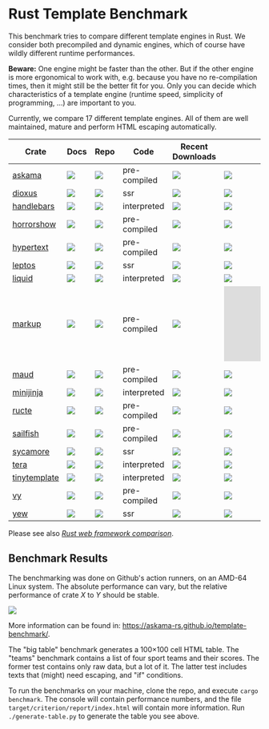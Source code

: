 # Rust Template Benchmark

This benchmark tries to compare different template engines in Rust.
We consider both precompiled and dynamic engines, which of course have wildly different runtime
performances.

**Beware:** One engine might be faster than the other.
But if the other engine is more ergonomical to work with,
e.g. because you have no re-compilation times, then it might still be the better fit for you.
Only you can decide which characteristics of a template engine
(runtime speed, simplicity of programming, …) are important to you.

Currently, we compare 17 different template engines.
All of them are well maintained, mature and perform HTML escaping automatically.

| Crate          | Docs                                            | Repo                               | Code         | Recent<br>Downloads                  | Github<br>Stars                              | Contrib-<br>utors                            | Recent<br>Commits                          |
| -------------- | ----------------------------------------------- | ---------------------------------- | -------------| ------------------------------------ | -------------------------------------------- | -------------------------------------------- | ------------------------------------------ |
| [askama]       | [![][docs-img-askama]][docs-askama]             | [![][img-repo]][repo-askama]       | pre-compiled | [![][dl-askama]][askama]             | [![][stars-askama]][repo-askama]             | [![][contr-askama]][repo-askama]             | [![][act-askama]][repo-askama]             |
| [dioxus]       | [![][docs-img-dioxus]][docs-dioxus]             | [![][img-repo]][repo-dioxus]       | ssr          | [![][dl-dioxus]][dioxus]             | [![][stars-dioxus]][repo-dioxus]             | [![][contr-dioxus]][repo-dioxus]             | [![][act-dioxus]][repo-dioxus]             |
| [handlebars]   | [![][docs-img-handlebars]][docs-handlebars]     | [![][img-repo]][repo-handlebars]   | interpreted  | [![][dl-handlebars]][handlebars]     | [![][stars-handlebars]][repo-handlebars]     | [![][contr-handlebars]][repo-handlebars]     | [![][act-handlebars]][repo-handlebars]     |
| [horrorshow]   | [![][docs-img-horrorshow]][docs-horrorshow]     | [![][img-repo]][repo-horrorshow]   | pre-compiled | [![][dl-horrorshow]][horrorshow]     | [![][stars-horrorshow]][repo-horrorshow]     | [![][contr-horrorshow]][repo-horrorshow]     | [![][act-horrorshow]][repo-horrorshow]     |
| [hypertext]    | [![][docs-img-hypertext]][docs-hypertext]       | [![][img-repo]][repo-hypertext]    | pre-compiled | [![][dl-hypertext]][hypertext]       | [![][stars-hypertext]][repo-hypertext]       | [![][contr-hypertext]][repo-hypertext]       | [![][act-hypertext]][repo-hypertext]       |
| [leptos]       | [![][docs-img-leptos]][docs-leptos]             | [![][img-repo]][repo-leptos]       | ssr          | [![][dl-leptos]][leptos]             | [![][stars-leptos]][repo-leptos]             | [![][contr-leptos]][repo-leptos]             | [![][act-leptos]][repo-leptos]             |
| [liquid]       | [![][docs-img-liquid]][docs-liquid]             | [![][img-repo]][repo-liquid]       | interpreted  | [![][dl-liquid]][liquid]             | [![][stars-liquid]][repo-liquid]             | [![][contr-liquid]][repo-liquid]             | [![][act-liquid]][repo-liquid]             |
| [markup]       | [![][docs-img-markup]][docs-markup]             | [![][img-repo]][repo-markup]       | pre-compiled | [![][dl-markup]][markup]             | [![][stars-markup]][repo-markup]             | [![][contr-markup]][repo-markup]             | [![][act-markup]][repo-markup]             |
| [maud]         | [![][docs-img-maud]][docs-maud]                 | [![][img-repo]][repo-maud]         | pre-compiled | [![][dl-maud]][maud]                 | [![][stars-maud]][repo-maud]                 | [![][contr-maud]][repo-maud]                 | [![][act-maud]][repo-maud]                 |
| [minijinja]    | [![][docs-img-minijinja]][docs-minijinja]       | [![][img-repo]][repo-minijinja]    | interpreted  | [![][dl-minijinja]][minijinja]       | [![][stars-minijinja]][repo-minijinja]       | [![][contr-minijinja]][repo-minijinja]       | [![][act-minijinja]][repo-minijinja]       |
| [ructe]        | [![][docs-img-ructe]][docs-ructe]               | [![][img-repo]][repo-ructe]        | pre-compiled | [![][dl-ructe]][ructe]               | [![][stars-ructe]][repo-ructe]               | [![][contr-ructe]][repo-ructe]               | [![][act-ructe]][repo-ructe]               |
| [sailfish]     | [![][docs-img-sailfish]][docs-sailfish]         | [![][img-repo]][repo-sailfish]     | pre-compiled | [![][dl-sailfish]][sailfish]         | [![][stars-sailfish]][repo-sailfish]         | [![][contr-sailfish]][repo-sailfish]         | [![][act-sailfish]][repo-sailfish]         |
| [sycamore]     | [![][docs-img-sycamore]][docs-sycamore]         | [![][img-repo]][repo-sycamore]     | ssr          | [![][dl-sycamore]][sycamore]         | [![][stars-sycamore]][repo-sycamore]         | [![][contr-sycamore]][repo-sycamore]         | [![][act-sycamore]][repo-sycamore]         |
| [tera]         | [![][docs-img-tera]][docs-tera]                 | [![][img-repo]][repo-tera]         | interpreted  | [![][dl-tera]][tera]                 | [![][stars-tera]][repo-tera]                 | [![][contr-tera]][repo-tera]                 | [![][act-tera]][repo-tera]                 |
| [tinytemplate] | [![][docs-img-tinytemplate]][docs-tinytemplate] | [![][img-repo]][repo-tinytemplate] | interpreted  | [![][dl-tinytemplate]][tinytemplate] | [![][stars-tinytemplate]][repo-tinytemplate] | [![][contr-tinytemplate]][repo-tinytemplate] | [![][act-tinytemplate]][repo-tinytemplate] |
| [vy]           | [![][docs-img-vy]][docs-vy]                     | [![][img-repo]][repo-vy]           | pre-compiled | [![][dl-vy]][vy]                     | [![][stars-vy]][repo-vy]                     | [![][contr-vy]][repo-vy]                     | [![][act-vy]][repo-vy]                     |
| [yew]          | [![][docs-img-yew]][docs-yew]                   | [![][img-repo]][repo-yew]          | ssr          | [![][dl-yew]][yew]                   | [![][stars-yew]][repo-yew]                   | [![][contr-yew]][repo-yew]                   | [![][act-yew]][repo-yew]                   |

Please see also [*Rust web framework comparison*].

## Benchmark Results

The benchmarking was done on Github's action runners, on an AMD-64 Linux system.
The absolute performance can vary, but the relative performance of crate *X* to *Y* should be stable.

[![](https://askama-rs.github.io/template-benchmark/results.svg)](https://askama-rs.github.io/template-benchmark/)

More information can be found in: <https://askama-rs.github.io/template-benchmark/>.

The "big table" benchmark generates a 100×100 cell HTML table.
The "teams" benchmark contains a list of four sport teams and their scores.
The former test contains only raw data, but a lot of it.
The latter test includes texts that (might) need escaping, and "if" conditions.

To run the benchmarks on your machine, clone the repo, and execute `cargo benchmark`.
The console will contain performance numbers,
and the file `target/criterion/report/index.html` will contain more information.
Run `./generate-table.py` to generate the table you see above.

[*Rust web framework comparison*]: <https://github.com/flosse/rust-web-framework-comparison>
[img-repo]: <https://img.shields.io/badge/-repo-f8f8f8?style=flat-square&logo=github&logoColor=black>

[askama]: <https://crates.io/crates/askama/>
[dioxus]: <https://crates.io/crates/dioxus/>
[handlebars]: <https://crates.io/crates/handlebars/>
[horrorshow]: <https://crates.io/crates/horrorshow/>
[hypertext]: <https://crates.io/crates/hypertext/>
[leptos]: <https://crates.io/crates/leptos/>
[liquid]: <https://crates.io/crates/liquid/>
[markup]: <https://crates.io/crates/markup/>
[maud]: <https://crates.io/crates/maud/>
[minijinja]: <https://crates.io/crates/minijinja/>
[ructe]: <https://crates.io/crates/ructe/>
[sailfish]: <https://crates.io/crates/sailfish/>
[sycamore]: <https://crates.io/crates/sycamore/>
[tera]: <https://crates.io/crates/tera/>
[tinytemplate]: <https://crates.io/crates/tinytemplate/>
[vy]: <https://crates.io/crates/vy/>
[yew]: <https://crates.io/crates/yew/>

[docs-askama]: <https://docs.rs/askama/latest/askama>
[docs-dioxus]: <https://docs.rs/dioxus/latest/dioxus>
[docs-handlebars]: <https://docs.rs/handlebars/latest/handlebars>
[docs-horrorshow]: <https://docs.rs/horrorshow/latest/horrorshow>
[docs-hypertext]: <https://docs.rs/hypertext/latest/hypertext>
[docs-leptos]: <https://docs.rs/leptos/latest/leptos>
[docs-liquid]: <https://docs.rs/liquid/latest/liquid>
[docs-markup]: <https://docs.rs/markup/latest/markup>
[docs-maud]: <https://docs.rs/maud/latest/maud>
[docs-minijinja]: <https://docs.rs/minijinja/latest/minijinja>
[docs-ructe]: <https://docs.rs/ructe/latest/ructe>
[docs-sailfish]: <https://docs.rs/sailfish/latest/sailfish>
[docs-sycamore]: <https://docs.rs/sycamore/latest/sycamore>
[docs-tera]: <https://docs.rs/tera/latest/tera>
[docs-tinytemplate]: <https://docs.rs/tinytemplate/latest/tinytemplate>
[docs-vy]: <https://docs.rs/vy/latest/vy>
[docs-yew]: <https://docs.rs/yew/latest/yew>

[docs-img-askama]: <https://img.shields.io/docsrs/askama?label=&style=flat-square>
[docs-img-dioxus]: <https://img.shields.io/docsrs/dioxus?label=&style=flat-square>
[docs-img-handlebars]: <https://img.shields.io/docsrs/handlebars?label=&style=flat-square>
[docs-img-horrorshow]: <https://img.shields.io/docsrs/horrorshow?label=&style=flat-square>
[docs-img-hypertext]: <https://img.shields.io/docsrs/hypertext?label=&style=flat-square>
[docs-img-leptos]: <https://img.shields.io/docsrs/leptos?label=&style=flat-square>
[docs-img-liquid]: <https://img.shields.io/docsrs/liquid?label=&style=flat-square>
[docs-img-markup]: <https://img.shields.io/docsrs/markup?label=&style=flat-square>
[docs-img-maud]: <https://img.shields.io/docsrs/maud?label=&style=flat-square>
[docs-img-minijinja]: <https://img.shields.io/docsrs/minijinja?label=&style=flat-square>
[docs-img-ructe]: <https://img.shields.io/docsrs/ructe?label=&style=flat-square>
[docs-img-sailfish]: <https://img.shields.io/docsrs/sailfish?label=&style=flat-square>
[docs-img-sycamore]: <https://img.shields.io/docsrs/sycamore?label=&style=flat-square>
[docs-img-tera]: <https://img.shields.io/docsrs/tera?label=&style=flat-square>
[docs-img-tinytemplate]: <https://img.shields.io/docsrs/tinytemplate?label=&style=flat-square>
[docs-img-vy]: <https://img.shields.io/docsrs/vy?label=&style=flat-square>
[docs-img-yew]: <https://img.shields.io/docsrs/yew?label=&style=flat-square>

[dl-askama]: <https://img.shields.io/crates/dr/askama?label=&color=f8f8f8&style=flat-square>
[dl-dioxus]: <https://img.shields.io/crates/dr/dioxus?label=&color=f8f8f8&style=flat-square>
[dl-handlebars]: <https://img.shields.io/crates/dr/handlebars?label=&color=f8f8f8&style=flat-square>
[dl-horrorshow]: <https://img.shields.io/crates/dr/horrorshow?label=&color=f8f8f8&style=flat-square>
[dl-hypertext]: <https://img.shields.io/crates/dr/hypertext?label=&color=f8f8f8&style=flat-square>
[dl-leptos]: <https://img.shields.io/crates/dr/leptos?label=&color=f8f8f8&style=flat-square>
[dl-liquid]: <https://img.shields.io/crates/dr/liquid?label=&color=f8f8f8&style=flat-square>
[dl-markup]: <https://img.shields.io/crates/dr/markup?label=&color=f8f8f8&style=flat-square>
[dl-maud]: <https://img.shields.io/crates/dr/maud?label=&color=f8f8f8&style=flat-square>
[dl-minijinja]: <https://img.shields.io/crates/dr/minijinja?label=&color=f8f8f8&style=flat-square>
[dl-ructe]: <https://img.shields.io/crates/dr/ructe?label=&color=f8f8f8&style=flat-square>
[dl-sailfish]: <https://img.shields.io/crates/dr/sailfish?label=&color=f8f8f8&style=flat-square>
[dl-sycamore]: <https://img.shields.io/crates/dr/sycamore?label=&color=f8f8f8&style=flat-square>
[dl-tera]: <https://img.shields.io/crates/dr/tera?label=&color=f8f8f8&style=flat-square>
[dl-tinytemplate]: <https://img.shields.io/crates/dr/tinytemplate?label=&color=f8f8f8&style=flat-square>
[dl-vy]: <https://img.shields.io/crates/dr/vy?label=&color=f8f8f8&style=flat-square>
[dl-yew]: <https://img.shields.io/crates/dr/yew?label=&color=f8f8f8&style=flat-square>

[stars-askama]: <https://img.shields.io/github/stars/askama-rs/askama?label=&color=f8f8f8&style=flat-square>
[stars-dioxus]: <https://img.shields.io/github/stars/DioxusLabs/dioxus?label=&color=f8f8f8&style=flat-square>
[stars-handlebars]: <https://img.shields.io/github/stars/sunng87/handlebars-rust?label=&color=f8f8f8&style=flat-square>
[stars-horrorshow]: <https://img.shields.io/github/stars/Stebalien/horrorshow-rs?label=&color=f8f8f8&style=flat-square>
[stars-leptos]: <https://img.shields.io/github/stars/leptos-rs/leptos?label=&color=f8f8f8&style=flat-square>
[stars-liquid]: <https://img.shields.io/github/stars/cobalt-org/liquid-rust?label=&color=f8f8f8&style=flat-square>
[stars-hypertext]: <https://img.shields.io/github/stars/vidhanio/hypertext?label=&color=f8f8f8&style=flat-square>
[stars-markup]: <https://img.shields.io/github/stars/utkarshkukreti/markup.rs?label=&color=f8f8f8&style=flat-square>
[stars-maud]: <https://img.shields.io/github/stars/lambda-fairy/maud?label=&color=f8f8f8&style=flat-square>
[stars-minijinja]: <https://img.shields.io/github/stars/mitsuhiko/minijinja?label=&color=f8f8f8&style=flat-square>
[stars-ructe]: <https://img.shields.io/github/stars/kaj/ructe?label=&color=f8f8f8&style=flat-square>
[stars-sailfish]: <https://img.shields.io/github/stars/rust-sailfish/sailfish?label=&color=f8f8f8&style=flat-square>
[stars-sycamore]: <https://img.shields.io/github/stars/sycamore-rs/sycamore?label=&color=f8f8f8&style=flat-square>
[stars-tera]: <https://img.shields.io/github/stars/Keats/tera?label=&color=f8f8f8&style=flat-square>
[stars-tinytemplate]: <https://img.shields.io/github/stars/bheisler/TinyTemplate?label=&color=f8f8f8&style=flat-square>
[stars-vy]: <https://img.shields.io/github/stars/JonahLund/vy?label=&color=f8f8f8&style=flat-square>
[stars-yew]: <https://img.shields.io/github/stars/yewstack/yew?label=&color=f8f8f8&style=flat-square>

[contr-askama]: <https://img.shields.io/github/contributors/askama-rs/askama?label=&color=f8f8f8&style=flat-square>
[contr-dioxus]: <https://img.shields.io/github/contributors/DioxusLabs/dioxus?label=&color=f8f8f8&style=flat-square>
[contr-handlebars]: <https://img.shields.io/github/contributors/sunng87/handlebars-rust?label=&color=f8f8f8&style=flat-square>
[contr-horrorshow]: <https://img.shields.io/github/contributors/Stebalien/horrorshow-rs?label=&color=f8f8f8&style=flat-square>
[contr-hypertext]: <https://img.shields.io/github/contributors/vidhanio/hypertext?label=&color=f8f8f8&style=flat-square>
[contr-leptos]: <https://img.shields.io/github/contributors/leptos-rs/leptos?label=&color=f8f8f8&style=flat-square>
[contr-liquid]: <https://img.shields.io/github/contributors/cobalt-org/liquid-rust?label=&color=f8f8f8&style=flat-square>
[contr-markup]: <https://img.shields.io/github/contributors/utkarshkukreti/markup.rs?label=&color=f8f8f8&style=flat-square>
[contr-maud]: <https://img.shields.io/github/contributors/lambda-fairy/maud?label=&color=f8f8f8&style=flat-square>
[contr-minijinja]: <https://img.shields.io/github/contributors/mitsuhiko/minijinja?label=&color=f8f8f8&style=flat-square>
[contr-ructe]: <https://img.shields.io/github/contributors/kaj/ructe?label=&color=f8f8f8&style=flat-square>
[contr-sailfish]: <https://img.shields.io/github/contributors/rust-sailfish/sailfish?label=&color=f8f8f8&style=flat-square>
[contr-sycamore]: <https://img.shields.io/github/contributors/sycamore-rs/sycamore?label=&color=f8f8f8&style=flat-square>
[contr-tera]: <https://img.shields.io/github/contributors/Keats/tera?label=&color=f8f8f8&style=flat-square>
[contr-tinytemplate]: <https://img.shields.io/github/contributors/bheisler/TinyTemplate?label=&color=f8f8f8&style=flat-square>
[contr-vy]: <https://img.shields.io/github/contributors/JonahLund/vy?label=&color=f8f8f8&style=flat-square>
[contr-yew]: <https://img.shields.io/github/contributors/yewstack/yew?label=&color=f8f8f8&style=flat-square>

[act-askama]: <https://img.shields.io/github/commit-activity/y/askama-rs/askama?label=&color=f8f8f8&style=flat-square>
[act-dioxus]: <https://img.shields.io/github/commit-activity/y/DioxusLabs/dioxus?label=&color=f8f8f8&style=flat-square>
[act-handlebars]: <https://img.shields.io/github/commit-activity/y/sunng87/handlebars-rust?label=&color=f8f8f8&style=flat-square>
[act-horrorshow]: <https://img.shields.io/github/commit-activity/y/Stebalien/horrorshow-rs?label=&color=f8f8f8&style=flat-square>
[act-hypertext]: <https://img.shields.io/github/commit-activity/y/vidhanio/hypertext?label=&color=f8f8f8&style=flat-square>
[act-leptos]: <https://img.shields.io/github/commit-activity/y/leptos-rs/leptos?label=&color=f8f8f8&style=flat-square>
[act-liquid]: <https://img.shields.io/github/commit-activity/y/cobalt-org/liquid-rust?label=&color=f8f8f8&style=flat-square>
[act-markup]: <https://img.shields.io/github/commit-activity/y/utkarshkukreti/markup.rs?label=&color=f8f8f8&style=flat-square>
[act-maud]: <https://img.shields.io/github/commit-activity/y/lambda-fairy/maud?label=&color=f8f8f8&style=flat-square>
[act-minijinja]: <https://img.shields.io/github/commit-activity/y/mitsuhiko/minijinja?label=&color=f8f8f8&style=flat-square>
[act-ructe]: <https://img.shields.io/github/commit-activity/y/kaj/ructe?label=&color=f8f8f8&style=flat-square>
[act-sailfish]: <https://img.shields.io/github/commit-activity/y/rust-sailfish/sailfish?label=&color=f8f8f8&style=flat-square>
[act-sycamore]: <https://img.shields.io/github/commit-activity/y/sycamore-rs/sycamore?label=&color=f8f8f8&style=flat-square>
[act-tera]: <https://img.shields.io/github/commit-activity/y/Keats/tera?label=&color=f8f8f8&style=flat-square>
[act-tinytemplate]: <https://img.shields.io/github/commit-activity/y/bheisler/TinyTemplate?label=&color=f8f8f8&style=flat-square>
[act-vy]: <https://img.shields.io/github/commit-activity/y/JonahLund/vy?label=&color=f8f8f8&style=flat-square>
[act-yew]: <https://img.shields.io/github/commit-activity/y/yewstack/yew?label=&color=f8f8f8&style=flat-square>

[repo-askama]: <https://github.com/askama-rs/askama>
[repo-dioxus]: <https://github.com/DioxusLabs/dioxus>
[repo-handlebars]: <https://github.com/sunng87/handlebars-rust>
[repo-horrorshow]: <https://github.com/Stebalien/horrorshow-rs>
[repo-hypertext]: <https://github.com/vidhanio/hypertext>
[repo-leptos]: <https://github.com/leptos-rs/leptos>
[repo-liquid]: <https://github.com/cobalt-org/liquid-rust>
[repo-markup]: <https://github.com/utkarshkukreti/markup.rs>
[repo-maud]: <https://github.com/lambda-fairy/maud>
[repo-minijinja]: <https://github.com/mitsuhiko/minijinja>
[repo-ructe]: <https://github.com/kaj/ructe>
[repo-sailfish]: <https://github.com/rust-sailfish/sailfish>
[repo-sycamore]: <https://github.com/sycamore-rs/sycamore>
[repo-tera]: <https://github.com/Keats/tera>
[repo-tinytemplate]: <https://github.com/bheisler/TinyTemplate>
[repo-vy]: <https://github.com/JonahLund/vy>
[repo-yew]: <https://github.com/yewstack/yew>
